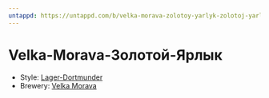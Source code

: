 ```yaml
---
untappd: https://untappd.com/b/velka-morava-zolotoy-yarlyk-zolotoj-yarlyk/411903
---
```


# Velka-Morava-Золотой-Ярлык

- Style: [Lager-Dortmunder](Lager-Dortmunder.md)
- Brewery: [Velka Morava](Velka%20Morava.md)